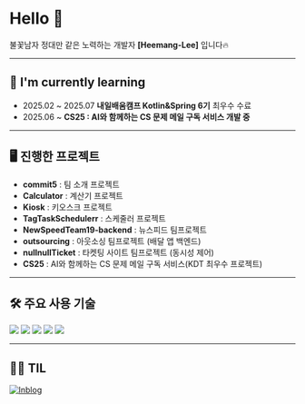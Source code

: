 # Hello 👋
불꽃남자 정대만 같은 노력하는 개발자 **[Heemang-Lee]** 입니다🔥

---

## 📖 I'm currently learning
- 2025.02 ~ 2025.07 **내일배움캠프 Kotlin&Spring 6기** 최우수 수료 
- 2025.06 ~ **CS25 : AI와 함께하는 CS 문제 메일 구독 서비스 개발 중**

---

## 🖥️ 진행한 프로젝트
- **commit5** : 팀 소개 프로젝트
- **Calculator** : 계산기 프로젝트
- **Kiosk** : 키오스크 프로젝트
- **TagTaskSchedulerr** : 스케줄러 프로젝트
- **NewSpeedTeam19-backend** : 뉴스피드 팀프로젝트
- **outsourcing** : 아웃소싱 팀프로젝트 (배달 앱 백엔드)
- **nullnullTicket** : 타켓팅 사이트 팀프로젝트 (동시성 제어)
- **CS25** : AI와 함께하는 CS 문제 메일 구독 서비스(KDT 최우수 프로젝트)

---

## 🛠 주요 사용 기술
<p>
  <img src="https://img.shields.io/badge/IntelliJ%20IDEA-000000?style=for-the-badge&logo=intellijidea&logoColor=white"/>
  <img src="https://img.shields.io/badge/Java-ED8B00?style=for-the-badge&logo=coffeescript&logoColor=white"/>
  <img src="https://img.shields.io/badge/MySQL-4479A1?style=for-the-badge&logo=mysql&logoColor=white"/>
  <img src="https://img.shields.io/badge/Redis-DC382D?style=for-the-badge&logo=redis&logoColor=white"/>
  <img src="https://img.shields.io/badge/Spring-6DB33F?style=for-the-badge&logo=spring&logoColor=white"/>
</p>

---

## ✍🏻 TIL
[![Inblog](https://img.shields.io/badge/Inblog-000000?style=for-the-badge&logo=readme&logoColor=white)](https://thishope.inblog.io/)
